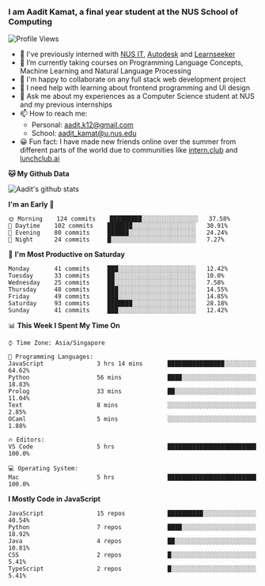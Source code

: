 ### I am Aadit Kamat, a final year student at the NUS School of Computing

![Profile Views](https://komarev.com/ghpvc/?username=aaditkamat)

- 🏢 I've previously interned with [NUS IT](https://nusit.nus.edu.sg/), [Autodesk](https://www.autodesk.com.sg/) and [Learnseeker](https://learnseeker.com/) 
- 🌱 I’m currently taking courses on Programming Language Concepts, Machine Learning and Natural Language Processing
- 👯 I'm happy to collaborate on any full stack web development project
- 🤔 I need help with learning about frontend programming and UI design
- 💬 Ask me about my experiences as a Computer Science student at NUS and my previous internships
- 📫 How to reach me: 
     - Personal: aadit.k12@gmail.com
     - School: aadit_kamat@u.nus.edu
- 😀 Fun fact: I have made new friends online over the summer from different parts of the world due to communities <t> like [intern.club](https://intern.club) and [lunchclub.ai](https://lunchclub.ai/)
     
**🐱 My Github Data**  
     
![Aadit's github stats](https://github-readme-stats.vercel.app/api?username=aaditkamat&count_private=true&show_icons=true)

<!--START_SECTION:waka-->
**I'm an Early 🐤** 

```text
🌞 Morning    124 commits    █████████░░░░░░░░░░░░░░░░   37.58% 
🌆 Daytime    102 commits    ███████░░░░░░░░░░░░░░░░░░   30.91% 
🌃 Evening    80 commits     ██████░░░░░░░░░░░░░░░░░░░   24.24% 
🌙 Night      24 commits     █░░░░░░░░░░░░░░░░░░░░░░░░   7.27%

```
📅 **I'm Most Productive on Saturday** 

```text
Monday       41 commits     ███░░░░░░░░░░░░░░░░░░░░░░   12.42% 
Tuesday      33 commits     ██░░░░░░░░░░░░░░░░░░░░░░░   10.0% 
Wednesday    25 commits     ██░░░░░░░░░░░░░░░░░░░░░░░   7.58% 
Thursday     48 commits     ███░░░░░░░░░░░░░░░░░░░░░░   14.55% 
Friday       49 commits     ███░░░░░░░░░░░░░░░░░░░░░░   14.85% 
Saturday     93 commits     ███████░░░░░░░░░░░░░░░░░░   28.18% 
Sunday       41 commits     ███░░░░░░░░░░░░░░░░░░░░░░   12.42%

```


📊 **This Week I Spent My Time On** 

```text
⌚︎ Time Zone: Asia/Singapore

💬 Programming Languages: 
JavaScript               3 hrs 14 mins       ████████████████░░░░░░░░░   64.62% 
Python                   56 mins             ████░░░░░░░░░░░░░░░░░░░░░   18.83% 
Prolog                   33 mins             ██░░░░░░░░░░░░░░░░░░░░░░░   11.04% 
Text                     8 mins              ░░░░░░░░░░░░░░░░░░░░░░░░░   2.85% 
OCaml                    5 mins              ░░░░░░░░░░░░░░░░░░░░░░░░░   1.88%

🔥 Editors: 
VS Code                  5 hrs               █████████████████████████   100.0%

💻 Operating System: 
Mac                      5 hrs               █████████████████████████   100.0%

```

**I Mostly Code in JavaScript** 

```text
JavaScript               15 repos            ██████████░░░░░░░░░░░░░░░   40.54% 
Python                   7 repos             ████░░░░░░░░░░░░░░░░░░░░░   18.92% 
Java                     4 repos             ██░░░░░░░░░░░░░░░░░░░░░░░   10.81% 
CSS                      2 repos             █░░░░░░░░░░░░░░░░░░░░░░░░   5.41% 
TypeScript               2 repos             █░░░░░░░░░░░░░░░░░░░░░░░░   5.41%

```



<!--END_SECTION:waka-->
